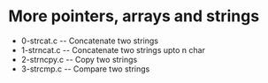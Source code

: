 # More pointers, arrays and strings

- 0-strcat.c -- Concatenate two strings
- 1-strncat.c -- Concatenate two strings upto n char
- 2-strncpy.c -- Copy two strings
- 3-strcmp.c -- Compare two strings
